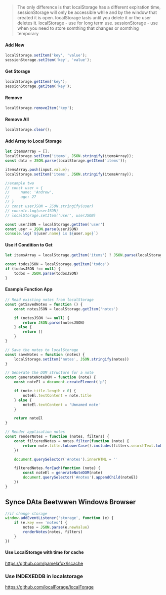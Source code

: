 
> The only difference is that localStorage has a different expiration time, sessionStorage will only be accessible while and by the window that created it is open. 
localStorage lasts until you delete it or the user deletes it.
localStorage - use for long term use.
sessionStorage - use when you need to store somthing that changes or somthing temporary


#### Add New
```javascript
localStorage.setItem('key', 'value');
sessionStorage.setItem('key', 'value');
```

#### Get Storage
```javascript
localStorage.getItem('key');
sessionStorage.getItem('key');
```

#### Remove
```javascript
localStorage.removeItem('key');
```

#### Remove All
```javascript
localStorage.clear();
```

#### Add Array to Local Storage
```javascript
let itemsArray = [];
localStorage.setItem('items', JSON.stringify(itemsArray));
const data = JSON.parse(localStorage.getItem('items'));

itemsArray.push(input.value);
localStorage.setItem('items', JSON.stringify(itemsArray));

//example two
// const user = {
//     name: 'Andrew',
//     age: 27
// }
// const userJSON = JSON.stringify(user)
// console.log(userJSON)
// localStorage.setItem('user', userJSON)

const userJSON = localStorage.getItem('user')
const user = JSON.parse(userJSON)
console.log(`${user.name} is ${user.age}`)

```

#### Use if Condition to Get
```javascript
let itemsArray = localStorage.getItem('items') ? JSON.parse(localStorage.getItem('items')) : [];

const todosJSON = localStorage.getItem('todos')
if (todosJSON !== null) {
    todos = JSON.parse(todosJSON)
}
```

#### Example Function App
```javascript
// Read existing notes from localStorage
const getSavedNotes = function () {
    const notesJSON = localStorage.getItem('notes')

    if (notesJSON !== null) {
        return JSON.parse(notesJSON)
    } else {
        return []
    }
}

// Save the notes to localStorage
const saveNotes = function (notes) {
    localStorage.setItem('notes', JSON.stringify(notes))
}

// Generate the DOM structure for a note
const generateNoteDOM = function (note) {
    const noteEl = document.createElement('p')

    if (note.title.length > 0) {
        noteEl.textContent = note.title
    } else {
        noteEl.textContent = 'Unnamed note'
    }

    return noteEl
}

// Render application notes
const renderNotes = function (notes, filters) {
    const filteredNotes = notes.filter(function (note) {
        return note.title.toLowerCase().includes(filters.searchText.toLowerCase())
    })

    document.querySelector('#notes').innerHTML = ''

    filteredNotes.forEach(function (note) {
        const noteEl = generateNoteDOM(note)
        document.querySelector('#notes').appendChild(noteEl)
    })
}
```

## Synce DAta Beetwwen Windows Browser
```javascript
//if change storage
window.addEventListener('storage', function (e) {
    if (e.key === 'notes') {
        notes = JSON.parse(e.newValue)
        renderNotes(notes, filters)
    }
})
```

#### Use LocalStorage with time for cache
https://github.com/pamelafox/lscache

### Use INDEXEDDB in localstorage
https://github.com/localForage/localForage
